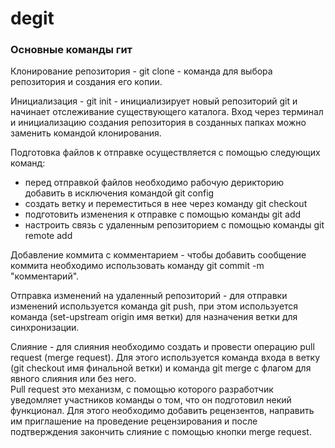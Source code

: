 # degit
### Основные команды гит
Клонирование репозитория - git clone - команда для выбора репозитория и создания его копии.  

Инициализация - git init - инициализирует новый репозиторий git и начинает отслеживание существующего каталога. Вход через терминал и инициализацию создания репозитория в созданных папках можно заменить командой клонирования. 

Подготовка файлов к отправке осуществляется с помощью следующих команд:  
- перед отправкой файлов необходимо рабочую дерикторию добавить в исключения командой git config
- создать ветку и переместиться в нее через команду git checkout
- подготовить изменения к отправке с помощью команды git add 
- настроить связь с удаленным репозиторием с помощью команды git remote add
  
Добавление коммита с комментарием - чтобы добавить сообщение коммита необходимо использовать команду git commit -m "комментарий".  

Отправка изменений на удаленный репозиторий - для отправки изменений используется команда git push, при этом используется команда (set-upstream origin имя ветки) для назначения ветки для синхронизации.  

Слияние - для слияния необходимо создать и провести операцию pull request (merge request). Для этого используется команда входа в ветку (git checkout имя финальной ветки) и команда git merge с флагом для явного слияния или без него.  
Pull request это механизм, с помощью которого разработчик уведомляет участников команды о том, что он подготовил некий функционал. Для этого необходимо добавить рецензентов, направить им приглашение на проведение рецензирования и после подтверждения закончить слияние с помощью кнопки merge request.
